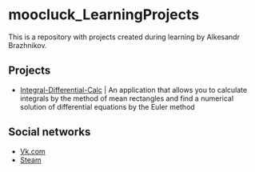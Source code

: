 # moocluck_LearningProjects
This is a repository with projects created during learning by Alkesandr Brazhnikov. 


## Projects

+ [Integral-Differential-Calc](https://github.com/moocluck/moocluck_LerningProjects/tree/Integral-Differential-Calc) | 
An application that allows you to calculate integrals by the method of mean rectangles and find a numerical solution of differential equations by the Euler method


## Social networks

+ [Vk.com](https://vk.com/moocluck)
+ [Steam](https://steamcommunity.com/id/mooc1uck/)

